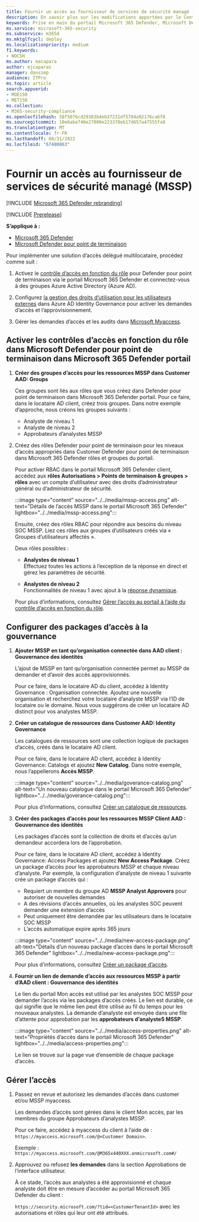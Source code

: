 ```yaml
---
title: Fournir un accès au fournisseur de services de sécurité managé (MSSP)
description: En savoir plus sur les modifications apportées par le Centre de sécurité Microsoft Defender au portail Microsoft 365 Defender
keywords: Prise en main du portail Microsoft 365 Defender, Microsoft Defender pour Office 365, Microsoft Defender pour point de terminaison, MDO, MDE, volet unique de verre, portail convergé, portail de sécurité, portail de sécurité Defender
ms.service: microsoft-365-security
ms.subservice: m365d
ms.mktglfcycl: deploy
ms.localizationpriority: medium
f1.keywords:
- NOCSH
ms.author: macapara
author: mjcaparas
manager: dansimp
audience: ITPro
ms.topic: article
search.appverid:
- MOE150
- MET150
ms.collection:
- M365-security-compliance
ms.openlocfilehash: 58f5076cd29383b4eb37231df5704a92176ca6f8
ms.sourcegitcommit: 10e6abe740e27000e223378eb17d657a47555fa8
ms.translationtype: MT
ms.contentlocale: fr-FR
ms.lasthandoff: 08/31/2022
ms.locfileid: "67480863"
---
```

# <a name="provide-managed-security-service-provider-mssp-access"></a>Fournir un accès au fournisseur de services de sécurité managé (MSSP) 

[!INCLUDE [Microsoft 365 Defender rebranding](../includes/microsoft-defender.md)]

[!INCLUDE [Prerelease](../includes/prerelease.md)]

**S’applique à :**

- [Microsoft 365 Defender](microsoft-365-defender.md)
- [Microsoft Defender pour point de terminaison](https://go.microsoft.com/fwlink/p/?linkid=2154037)

Pour implémenter une solution d’accès délégué multilocataire, procédez comme suit :

1. Activez le [contrôle d’accès en fonction du rôle](/microsoft-365/security/defender-endpoint/rbac) pour Defender pour point de terminaison via le portail Microsoft 365 Defender et connectez-vous à des groupes Azure Active Directory (Azure AD).

2. Configurez [la gestion des droits d’utilisation pour les utilisateurs externes](/azure/active-directory/governance/entitlement-management-external-users) dans Azure AD Identity Governance pour activer les demandes d’accès et l’approvisionnement.

3. Gérer les demandes d’accès et les audits dans [Microsoft Myaccess](/azure/active-directory/governance/entitlement-management-request-approve).

## <a name="enable-role-based-access-controls-in-microsoft-defender-for-endpoint-in-microsoft-365-defender-portal"></a>Activer les contrôles d’accès en fonction du rôle dans Microsoft Defender pour point de terminaison dans Microsoft 365 Defender portail

1. **Créer des groupes d’accès pour les ressources MSSP dans Customer AAD: Groups**

    Ces groupes sont liés aux rôles que vous créez dans Defender pour point de terminaison dans Microsoft 365 Defender portail. Pour ce faire, dans le locataire AD client, créez trois groupes. Dans notre exemple d’approche, nous créons les groupes suivants :

    - Analyste de niveau 1
    - Analyste de niveau 2
    - Approbateurs d’analystes MSSP  

2. Créez des rôles Defender pour point de terminaison pour les niveaux d’accès appropriés dans Customer Defender pour point de terminaison dans Microsoft 365 Defender rôles et groupes du portail.

    Pour activer RBAC dans le portail Microsoft 365 Defender client, accédez aux **rôles Autorisations > Points de terminaison & groupes > rôles** avec un compte d’utilisateur avec des droits d’administrateur général ou d’administrateur de sécurité.

    :::image type="content" source="../../media/mssp-access.png" alt-text="Détails de l’accès MSSP dans le portail Microsoft 365 Defender" lightbox="../../media/mssp-access.png":::

    Ensuite, créez des rôles RBAC pour répondre aux besoins du niveau SOC MSSP. Liez ces rôles aux groupes d’utilisateurs créés via « Groupes d’utilisateurs affectés ».

    Deux rôles possibles :

    - **Analystes de niveau 1** <br>
      Effectuez toutes les actions à l’exception de la réponse en direct et gérez les paramètres de sécurité.

    - **Analystes de niveau 2** <br>
      Fonctionnalités de niveau 1 avec ajout à la [réponse dynamique](/microsoft-365/security/defender-endpoint/live-response).

    Pour plus d’informations, consultez [Gérer l’accès au portail à l’aide du contrôle d’accès en fonction du rôle](/microsoft-365/security/defender-endpoint/rbac).

## <a name="configure-governance-access-packages"></a>Configurer des packages d’accès à la gouvernance

1. **Ajouter MSSP en tant qu’organisation connectée dans AAD client : Gouvernance des identités**

    L’ajout de MSSP en tant qu’organisation connectée permet au MSSP de demander et d’avoir des accès approvisionnés. 

    Pour ce faire, dans le locataire AD du client, accédez à Identity Governance : Organisation connectée. Ajoutez une nouvelle organisation et recherchez votre locataire d’analyste MSSP via l’ID de locataire ou le domaine. Nous vous suggérons de créer un locataire AD distinct pour vos analystes MSSP.

2. **Créer un catalogue de ressources dans Customer AAD: Identity Governance**

    Les catalogues de ressources sont une collection logique de packages d’accès, créés dans le locataire AD client.

    Pour ce faire, dans le locataire AD client, accédez à Identity Governance: Catalogs et ajoutez **New Catalog**. Dans notre exemple, nous l’appellerons **Accès MSSP**.

    :::image type="content" source="../../media/goverance-catalog.png" alt-text="Un nouveau catalogue dans le portail Microsoft 365 Defender" lightbox="../../media/goverance-catalog.png":::


    Pour plus d’informations, consultez [Créer un catalogue de ressources](/azure/active-directory/governance/entitlement-management-catalog-create).

3. **Créer des packages d’accès pour les ressources MSSP Client AAD : Gouvernance des identités**

    Les packages d’accès sont la collection de droits et d’accès qu’un demandeur accordera lors de l’approbation. 

    Pour ce faire, dans le locataire AD client, accédez à Identity Governance: Access Packages et ajoutez **New Access Package**. Créez un package d’accès pour les approbateurs MSSP et chaque niveau d’analyste. Par exemple, la configuration d’analyste de niveau 1 suivante crée un package d’accès qui :

    - Requiert un membre du groupe AD **MSSP Analyst Approvers** pour autoriser de nouvelles demandes
    - A des révisions d’accès annuelles, où les analystes SOC peuvent demander une extension d’accès
    - Peut uniquement être demandée par les utilisateurs dans le locataire SOC MSSP
    - L’accès automatique expire après 365 jours

    :::image type="content" source="../../media/new-access-package.png" alt-text="Détails d’un nouveau package d’accès dans le portail Microsoft 365 Defender" lightbox="../../media/new-access-package.png":::

    Pour plus d’informations, consultez [Créer un package d’accès](/azure/active-directory/governance/entitlement-management-access-package-create).

4. **Fournir un lien de demande d’accès aux ressources MSSP à partir d’AAD client : Gouvernance des identités**

    Le lien du portail Mon accès est utilisé par les analystes SOC MSSP pour demander l’accès via les packages d’accès créés. Le lien est durable, ce qui signifie que le même lien peut être utilisé au fil du temps pour les nouveaux analystes. La demande d’analyste est envoyée dans une file d’attente pour approbation par les **approbateurs d’analysteS MSSP**.

    :::image type="content" source="../../media/access-properties.png" alt-text="Propriétés d’accès dans le portail Microsoft 365 Defender" lightbox="../../media/access-properties.png":::

    Le lien se trouve sur la page vue d’ensemble de chaque package d’accès.

## <a name="manage-access"></a>Gérer l’accès

1. Passez en revue et autorisez les demandes d’accès dans customer et/ou MSSP myaccess.

    Les demandes d’accès sont gérées dans le client Mon accès, par les membres du groupe Approbateurs d’analystes MSSP.

    Pour ce faire, accédez à myaccess du client à l’aide de : `https://myaccess.microsoft.com/@<Customer Domain>`.

    Exemple : `https://myaccess.microsoft.com/@M365x440XXX.onmicrosoft.com#/`

2. Approuvez ou refusez **les demandes** dans la section Approbations de l’interface utilisateur.

     À ce stade, l’accès aux analystes a été approvisionné et chaque analyste doit être en mesure d’accéder au portail Microsoft 365 Defender du client :

    `https://security.microsoft.com/?tid=<CustomerTenantId>` avec les autorisations et rôles qui leur ont été attribués.

